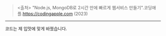 > <출처>
"Node.js, MongoDB로 2시간 만에 빠르게 웹서비스 만들기".코딩애플.https://codingapple.com (2023)
<hr>코드는 제 입맛에 맞게 바꿨습니다.
